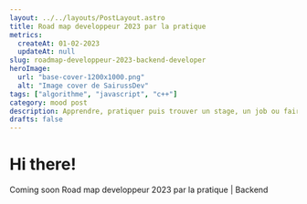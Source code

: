 ```yaml
---
layout: ../../layouts/PostLayout.astro
title: Road map developpeur 2023 par la pratique
metrics:
  createAt: 01-02-2023
  updateAt: null
slug: roadmap-developpeur-2023-backend-developer
heroImage:
  url: "base-cover-1200x1000.png"
  alt: "Image cover de SairussDev"
tags: ["algorithme", "javascript", "c++"]
category: mood post
description: Apprendre, pratiquer puis trouver un stage, un job ou faire du freelance!
drafts: false
---
```


# Hi there!

Coming soon Road map developpeur 2023 par la pratique | Backend
